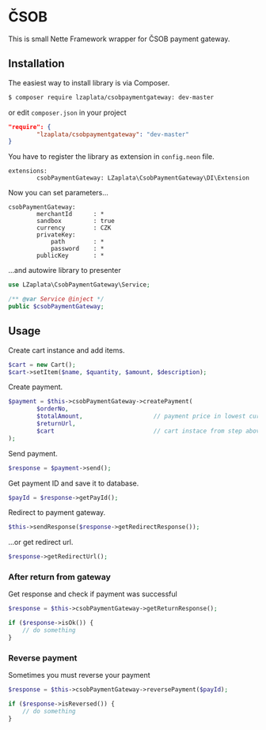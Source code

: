 # ČSOB
This is small Nette Framework wrapper for ČSOB payment gateway.

## Installation
The easiest way to install library is via Composer.

````sh
$ composer require lzaplata/csobpaymentgateway: dev-master
````
or edit `composer.json` in your project

````json
"require": {
        "lzaplata/csobpaymentgateway": "dev-master"
}
````

You have to register the library as extension in `config.neon` file.

````neon
extensions:
        csobPaymentGateway: LZaplata\CsobPaymentGateway\DI\Extension
````

Now you can set parameters...

````neon
csobPaymentGateway:
        merchantId      : *
        sandbox         : true
        currency        : CZK
        privateKey:
            path        : *                        
            password    : *
        publicKey       : *                      
````

...and autowire library to presenter

````php
use LZaplata\CsobPaymentGateway\Service;

/** @var Service @inject */
public $csobPaymentGateway;
````
## Usage
Create cart instance and add items.

````php
$cart = new Cart();
$cart->setItem($name, $quantity, $amount, $description);
````

Create payment.

````php
$payment = $this->csobPaymentGateway->createPayment(
        $orderNo,          
        $totalAmount,                    // payment price in lowest currency unit (1 CZK = 100)
        $returnUrl,                  
        $cart                            // cart instace from step above
);
````

Send payment.

````php
$response = $payment->send();
````

Get payment ID and save it to database.

````php
$payId = $response->getPayId();
````

Redirect to payment gateway.

````php
$this->sendResponse($response->getRedirectResponse());
````

...or get redirect url.

````php
$response->getRedirectUrl();
````
### After return from gateway
Get response and check if payment was successful

````php
$response = $this->csobPaymentGateway->getReturnResponse();

if ($response->isOk()) {
    // do something
}
````

### Reverse payment
Sometimes you must reverse your payment

````php
$response = $this->csobPaymentGateway->reversePayment($payId);

if ($response->isReversed()) {
    // do something
}
````